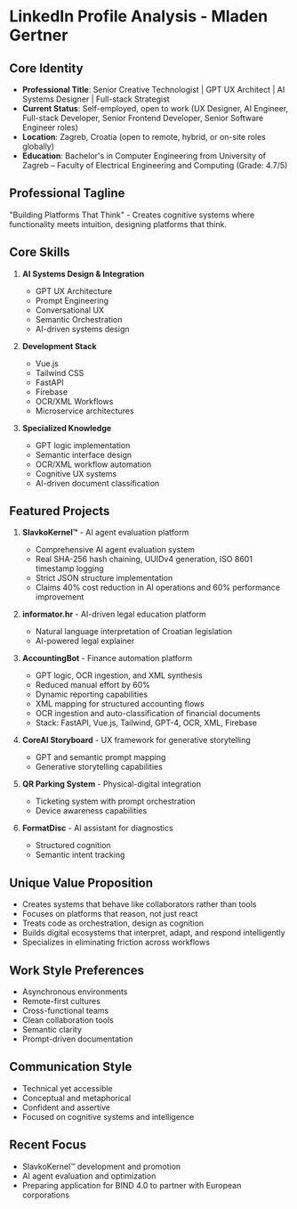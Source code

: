 # LinkedIn Profile Analysis - Mladen Gertner

## Core Identity
- **Professional Title**: Senior Creative Technologist | GPT UX Architect | AI Systems Designer | Full-stack Strategist
- **Current Status**: Self-employed, open to work (UX Designer, AI Engineer, Full-stack Developer, Senior Frontend Developer, Senior Software Engineer roles)
- **Location**: Zagreb, Croatia (open to remote, hybrid, or on-site roles globally)
- **Education**: Bachelor's in Computer Engineering from University of Zagreb – Faculty of Electrical Engineering and Computing (Grade: 4.7/5)

## Professional Tagline
"Building Platforms That Think" - Creates cognitive systems where functionality meets intuition, designing platforms that think.

## Core Skills
1. **AI Systems Design & Integration**
   - GPT UX Architecture
   - Prompt Engineering
   - Conversational UX
   - Semantic Orchestration
   - AI-driven systems design

2. **Development Stack**
   - Vue.js
   - Tailwind CSS
   - FastAPI
   - Firebase
   - OCR/XML Workflows
   - Microservice architectures

3. **Specialized Knowledge**
   - GPT logic implementation
   - Semantic interface design
   - OCR/XML workflow automation
   - Cognitive UX systems
   - AI-driven document classification

## Featured Projects
1. **SlavkoKernel™** - AI agent evaluation platform
   - Comprehensive AI agent evaluation system
   - Real SHA-256 hash chaining, UUIDv4 generation, ISO 8601 timestamp logging
   - Strict JSON structure implementation
   - Claims 40% cost reduction in AI operations and 60% performance improvement

2. **informator.hr** - AI-driven legal education platform
   - Natural language interpretation of Croatian legislation
   - AI-powered legal explainer

3. **AccountingBot** - Finance automation platform
   - GPT logic, OCR ingestion, and XML synthesis
   - Reduced manual effort by 60%
   - Dynamic reporting capabilities
   - XML mapping for structured accounting flows
   - OCR ingestion and auto-classification of financial documents
   - Stack: FastAPI, Vue.js, Tailwind, GPT-4, OCR, XML, Firebase

4. **CoreAI Storyboard** - UX framework for generative storytelling
   - GPT and semantic prompt mapping
   - Generative storytelling capabilities

5. **QR Parking System** - Physical-digital integration
   - Ticketing system with prompt orchestration
   - Device awareness capabilities

6. **FormatDisc** - AI assistant for diagnostics
   - Structured cognition
   - Semantic intent tracking

## Unique Value Proposition
- Creates systems that behave like collaborators rather than tools
- Focuses on platforms that reason, not just react
- Treats code as orchestration, design as cognition
- Builds digital ecosystems that interpret, adapt, and respond intelligently
- Specializes in eliminating friction across workflows

## Work Style Preferences
- Asynchronous environments
- Remote-first cultures
- Cross-functional teams
- Clean collaboration tools
- Semantic clarity
- Prompt-driven documentation

## Communication Style
- Technical yet accessible
- Conceptual and metaphorical
- Confident and assertive
- Focused on cognitive systems and intelligence

## Recent Focus
- SlavkoKernel™ development and promotion
- AI agent evaluation and optimization
- Preparing application for BIND 4.0 to partner with European corporations